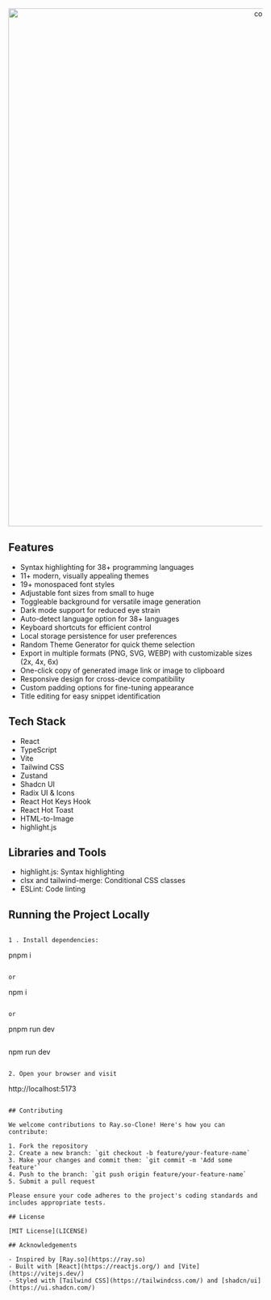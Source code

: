 <!-- TEXT_SECTION:header:START -->
<div align="center">
  <a href="https://codesnap-xi.vercel.app/" target="_blank" rel="noopener noreferrer">
    <img width="1024" src="https://github.com/user-attachments/assets/79ba7010-1b2e-4d8b-85a8-5496a3def6fd" alt="codesnap">
  </a>

</div>

<!-- TEXT_SECTION:header:END -->

## Features

- Syntax highlighting for 38+ programming languages
- 11+ modern, visually appealing themes
- 19+ monospaced font styles
- Adjustable font sizes from small to huge
- Toggleable background for versatile image generation
- Dark mode support for reduced eye strain
- Auto-detect language option for 38+ languages
- Keyboard shortcuts for efficient control
- Local storage persistence for user preferences
- Random Theme Generator for quick theme selection
- Export in multiple formats (PNG, SVG, WEBP) with customizable sizes (2x, 4x, 6x)
- One-click copy of generated image link or image to clipboard
- Responsive design for cross-device compatibility
- Custom padding options for fine-tuning appearance
- Title editing for easy snippet identification

## Tech Stack

- React
- TypeScript
- Vite
- Tailwind CSS
- Zustand
- Shadcn UI
- Radix UI & Icons
- React Hot Keys Hook
- React Hot Toast
- HTML-to-Image
- highlight.js

## Libraries and Tools

- highlight.js: Syntax highlighting
- clsx and tailwind-merge: Conditional CSS classes
- ESLint: Code linting

## Running the Project Locally
```

1 . Install dependencies:

```
pnpm i
```

or

```
npm i
```

or

```
pnpm run dev
```

```
npm run dev
```

2. Open your browser and visit

   ```
   http://localhost:5173
   ```

## Contributing

We welcome contributions to Ray.so-Clone! Here's how you can contribute:

1. Fork the repository
2. Create a new branch: `git checkout -b feature/your-feature-name`
3. Make your changes and commit them: `git commit -m 'Add some feature'`
4. Push to the branch: `git push origin feature/your-feature-name`
5. Submit a pull request

Please ensure your code adheres to the project's coding standards and includes appropriate tests.

## License

[MIT License](LICENSE)

## Acknowledgements

- Inspired by [Ray.so](https://ray.so)
- Built with [React](https://reactjs.org/) and [Vite](https://vitejs.dev/)
- Styled with [Tailwind CSS](https://tailwindcss.com/) and [shadcn/ui](https://ui.shadcn.com/)
